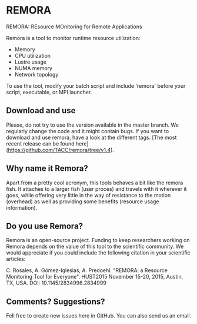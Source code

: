 # REMORA
REMORA: REsource MOnitoring for Remote Applications

Remora is a tool to monitor runtime resource utilization:
  - Memory
  - CPU utilization
  - Lustre usage
  - NUMA memory
  - Network topology

To use the tool, modify your batch script and include 'remora' before your script, executable, or MPI launcher.

Download and use
-------------------
Please, do not try to use the version available in the master branch. We regularly change the code and it might contain bugs. If you want to download and use remora, have a look at the different tags. [The most recent release can be found here] (https://github.com/TACC/remora/tree/v1.4).

Why name it Remora?
-------------------
Apart from a pretty cool acronym, this tools behaves a bit like the remora fish. It attaches to a larger fish (user proces) and travels with it wherever it goes, while offering very little in the way of resistance to the motion (overhead) as well as providing some benefits (resource usage information).

Do you use Remora?
-------------------
Remora is an open-source project. Funding to keep researchers working on Remora depends on the value of this tool to the scientific community. We would appreciate if you could include the following citation in your scientific articles:

C. Rosales, A. Gómez-Iglesias, A. Predoehl. "REMORA: a Resource Monitoring Tool for Everyone". HUST2015 November 15-20, 2015, Austin, TX, USA. DOI: 10.1145/2834996.2834999

Comments? Suggestions?
-------------------
Fell free to create new issues here in GitHub. You can also send us an email.
